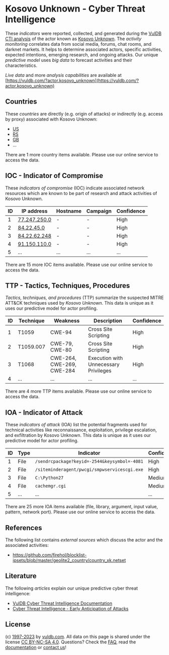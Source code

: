 # Kosovo Unknown - Cyber Threat Intelligence

These _indicators_ were reported, collected, and generated during the [VulDB CTI analysis](https://vuldb.com/?kb.cti) of the actor known as [Kosovo Unknown](https://vuldb.com/?actor.kosovo_unknown). The _activity monitoring_ correlates data from social media, forums, chat rooms, and darknet markets. It helps to determine associated actors, specific activities, expected intentions, emerging research, and ongoing attacks. Our unique _predictive model_ uses _big data_ to forecast activities and their characteristics.

_Live data_ and more _analysis capabilities_ are available at [https://vuldb.com/?actor.kosovo_unknown](https://vuldb.com/?actor.kosovo_unknown)

## Countries

These _countries_ are directly (e.g. origin of attacks) or indirectly (e.g. access by proxy) associated with Kosovo Unknown:

* [US](https://vuldb.com/?country.us)
* [RS](https://vuldb.com/?country.rs)
* [GB](https://vuldb.com/?country.gb)
* ...

There are 1 more country items available. Please use our online service to access the data.

## IOC - Indicator of Compromise

These _indicators of compromise_ (IOC) indicate associated network resources which are known to be part of research and attack activities of Kosovo Unknown.

ID | IP address | Hostname | Campaign | Confidence
-- | ---------- | -------- | -------- | ----------
1 | [77.247.250.0](https://vuldb.com/?ip.77.247.250.0) | - | - | High
2 | [84.22.45.0](https://vuldb.com/?ip.84.22.45.0) | - | - | High
3 | [84.22.62.248](https://vuldb.com/?ip.84.22.62.248) | - | - | High
4 | [91.150.110.0](https://vuldb.com/?ip.91.150.110.0) | - | - | High
5 | ... | ... | ... | ...

There are 15 more IOC items available. Please use our online service to access the data.

## TTP - Tactics, Techniques, Procedures

_Tactics, techniques, and procedures_ (TTP) summarize the suspected MITRE ATT&CK techniques used by _Kosovo Unknown_. This data is unique as it uses our predictive model for actor profiling.

ID | Technique | Weakness | Description | Confidence
-- | --------- | -------- | ----------- | ----------
1 | T1059 | CWE-94 | Cross Site Scripting | High
2 | T1059.007 | CWE-79, CWE-80 | Cross Site Scripting | High
3 | T1068 | CWE-264, CWE-269, CWE-284 | Execution with Unnecessary Privileges | High
4 | ... | ... | ... | ...

There are 4 more TTP items available. Please use our online service to access the data.

## IOA - Indicator of Attack

These _indicators of attack_ (IOA) list the potential fragments used for technical activities like reconnaissance, exploitation, privilege escalation, and exfiltration by Kosovo Unknown. This data is unique as it uses our predictive model for actor profiling.

ID | Type | Indicator | Confidence
-- | ---- | --------- | ----------
1 | File | `/sendrcpackage?keyid=-2544&keysymbol=-4081` | High
2 | File | `/siteminderagent/pwcgi/smpwservicescgi.exe` | High
3 | File | `C:\Python27` | Medium
4 | File | `cachemgr.cgi` | Medium
5 | ... | ... | ...

There are 25 more IOA items available (file, library, argument, input value, pattern, network port). Please use our online service to access the data.

## References

The following list contains _external sources_ which discuss the actor and the associated activities:

* https://github.com/firehol/blocklist-ipsets/blob/master/geolite2_country/country_xk.netset

## Literature

The following _articles_ explain our unique predictive cyber threat intelligence:

* [VulDB Cyber Threat Intelligence Documentation](https://vuldb.com/?kb.cti)
* [Cyber Threat Intelligence - Early Anticipation of Attacks](https://www.scip.ch/en/?labs.20201022)

## License

(c) [1997-2023](https://vuldb.com/?kb.changelog) by [vuldb.com](https://vuldb.com/?kb.about). All data on this page is shared under the license [CC BY-NC-SA 4.0](https://creativecommons.org/licenses/by-nc-sa/4.0/). Questions? Check the [FAQ](https://vuldb.com/?kb.faq), read the [documentation](https://vuldb.com/?kb) or [contact us](https://vuldb.com/?contact)!
